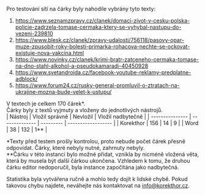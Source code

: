 Pro testování sítí na čárky byly nahodile vybrány tyto texty:
1. https://www.seznamzpravy.cz/clanek/domaci-zivot-v-cesku-polska-policie-zadrzela-tomase-cermaka-ktery-se-vyhybal-nastupu-do-vezeni-239810
2. https://www.blesk.cz/clanek/zpravy-udalosti/756118/pasovy-opar-muze-zpusobit-roky-bolesti-primarka-rohacova-nechte-se-ockovat-existuje-nova-vakcina.html
3. https://www.novinky.cz/clanek/krimi-bratr-zatceneho-cermaka-tomase-na-dno-stahl-alkohol-a-pseudokamaradi-40450928
4. https://www.svetandroida.cz/facebook-youtube-reklamy-predplatne-adblock/
5. https://www.forum24.cz/rusky-general-promluvil-o-ztratach-na-ukrajine-mozna-bude-velet-k-ustupu/

V textech je celkem 170 čárek*.  
Čárky byly z textů vyjmuty a vloženy do jednotlivých nástrojů.  
| Nástroj         | Vložil správně | Nevložil  | Vložil nadbytečně  |
| --------------- | -------------- | --------- | ------------------ |
| Korekthor       | 156            | 14        | 9                  |
| Word            | 38             | 132       | 1**                |

*Texty před testem prošly kontrolou, proto nebude počet čárek přesně odpovídat. Čárky, které nebyly nutné, zahrnuty nebyly.  
**Čárku v této instanci bylo možné přidat, vznikla by nicméně vložená věta, která by musela být další čárkou ukončena. Vzhledem k tomu, že druhou čárku editor nedoporučil, byla instance započítána jako nadbytečná.

Statistika byla vytvářena ručně a mohlo tedy dojít k lidské chybě. Pokud takovou chybu najdete, neváhejte nás kontaktovat na info@korekthor.cz.
